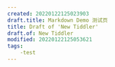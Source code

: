 ```yaml
---
created: 20220122125023903
draft.title: Markdown Demo 测试页
title: Draft of 'New Tiddler'
draft.of: New Tiddler
modified: 20220122125053621
tags:
    -test
---
```

